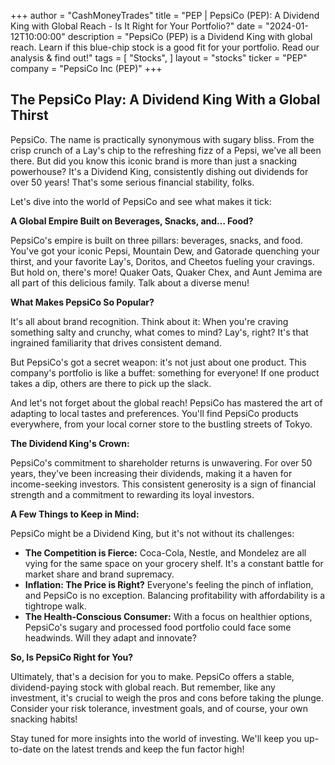 +++
author = "CashMoneyTrades"
title = "PEP |  PepsiCo (PEP): A Dividend King with Global Reach - Is It Right for Your Portfolio?"
date = "2024-01-12T10:00:00"
description = "PepsiCo (PEP) is a Dividend King with global reach. Learn if this blue-chip stock is a good fit for your portfolio.  Read our analysis & find out!"
tags = [
"Stocks",
]
layout = "stocks"
ticker = "PEP"
company = "PepsiCo Inc (PEP)"
+++
        


##  The PepsiCo Play: A Dividend King With a Global Thirst 

PepsiCo. The name is practically synonymous with sugary bliss. From the crisp crunch of a Lay's chip to the refreshing fizz of a Pepsi, we've all been there. But did you know this iconic brand is more than just a snacking powerhouse? It's a Dividend King, consistently dishing out dividends for over 50 years! That's some serious financial stability, folks.

Let's dive into the world of PepsiCo and see what makes it tick:

**A Global Empire Built on Beverages, Snacks, and… Food?**

PepsiCo's empire is built on three pillars: beverages, snacks, and food. You've got your iconic Pepsi, Mountain Dew, and Gatorade quenching your thirst, and your favorite Lay's, Doritos, and Cheetos fueling your cravings. But hold on, there's more! Quaker Oats, Quaker Chex, and Aunt Jemima are all part of this delicious family.  Talk about a diverse menu!

**What Makes PepsiCo So Popular?**

It's all about brand recognition.  Think about it: When you're craving something salty and crunchy, what comes to mind? Lay's, right?  It's that ingrained familiarity that drives consistent demand. 

But PepsiCo's got a secret weapon: it's not just about one product. This company's portfolio is like a buffet: something for everyone!  If one product takes a dip, others are there to pick up the slack. 

And let's not forget about the global reach! PepsiCo has mastered the art of adapting to local tastes and preferences. You'll find PepsiCo products everywhere, from your local corner store to the bustling streets of Tokyo. 

**The Dividend King's Crown:**

PepsiCo's commitment to shareholder returns is unwavering.  For over 50 years, they've been increasing their dividends, making it a haven for income-seeking investors.  This consistent generosity is a sign of financial strength and a commitment to rewarding its loyal investors.

**A Few Things to Keep in Mind:**

PepsiCo might be a Dividend King, but it's not without its challenges:

* **The Competition is Fierce:** Coca-Cola, Nestle, and Mondelez are all vying for the same space on your grocery shelf. It's a constant battle for market share and brand supremacy.
* **Inflation: The Price is Right?** Everyone's feeling the pinch of inflation, and PepsiCo is no exception.  Balancing profitability with affordability is a tightrope walk.
* **The Health-Conscious Consumer:** With a focus on healthier options, PepsiCo's sugary and processed food portfolio could face some headwinds.  Will they adapt and innovate? 

**So, Is PepsiCo Right for You?**

Ultimately, that's a decision for you to make. PepsiCo offers a stable, dividend-paying stock with global reach.  But remember, like any investment, it's crucial to weigh the pros and cons before taking the plunge.  Consider your risk tolerance, investment goals, and of course, your own snacking habits!  

Stay tuned for more insights into the world of investing. We'll keep you up-to-date on the latest trends and keep the fun factor high! 

        